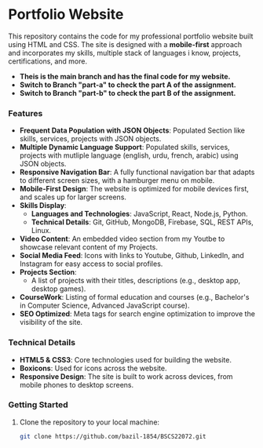 # Portfolio Website

This repository contains the code for my  professional portfolio website built using HTML and CSS. The site is designed with a **mobile-first** approach and incorporates my skills, multiple stack of languages i know, projects, certifications, and more.
</br>

- **Theis is the main branch and has the final code for my website.**
- **Switch to Branch "part-a" to check the part A of the assignment.** 
- **Switch to Branch "part-b" to check the part B of the assignment.**

### Features

- **Frequent Data Population with JSON Objects**: Populated Section like skills, services, projects with JSON objects.
- **Multiple Dynamic Language Support**: Populated  skills, services, projects with mutliple language (english, urdu, french, arabic) using JSON objects.
- **Responsive Navigation Bar**: A fully functional navigation bar that adapts to different screen sizes, with a hamburger menu on mobile.
- **Mobile-First Design**: The website is optimized for mobile devices first, and scales up for larger screens.
- **Skills Display**: 
  - **Languages and Technologies**: JavaScript, React, Node.js, Python.
  - **Technical Details**: Git, GitHub, MongoDB, Firebase, SQL, REST APIs, Linux.
- **Video Content**: An embedded video section from my Youtbe to showcase relevant content of my Projects.
- **Social Media Feed**: Icons with links to Youtube, Github, LinkedIn, and Instagram for easy access to social profiles.
- **Projects Section**:
  - A list of projects with their titles, descriptions (e.g., desktop app, desktop games). 
- **CourseWork**: Listing of formal education and courses (e.g., Bachelor's in Computer Science, Advanced JavaScript course).
- **SEO Optimized**: Meta tags for search engine optimization to improve the visibility of the site. 

### Technical Details
- **HTML5 & CSS3**: Core technologies used for building the website.
- **Boxicons**: Used for icons across the website.
- **Responsive Design**: The site is built to work across devices, from mobile phones to desktop screens. 

### Getting Started
1. Clone the repository to your local machine:
   ```bash
   git clone https://github.com/bazil-1854/BSCS22072.git
